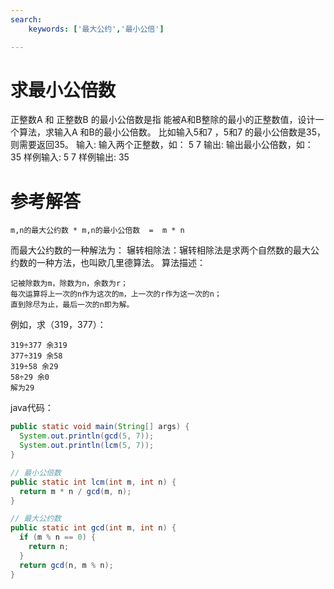 ```yaml
---
search:
    keywords: ['最大公约','最小公倍']

---
```


# 求最小公倍数
正整数A 和 正整数B 的最小公倍数是指 能被A和B整除的最小的正整数值，设计一个算法，求输入A 和B的最小公倍数。
比如输入5和7 ，5和7 的最小公倍数是35，则需要返回35。
输入:	输入两个正整数，如：
5 7
输出:	输出最小公倍数，如：
35
样例输入:	5 7
样例输出:	35

# 参考解答


```
m,n的最大公约数 * m,n的最小公倍数  =  m * n
```

而最大公约数的一种解法为：
辗转相除法：辗转相除法是求两个自然数的最大公约数的一种方法，也叫欧几里德算法。
算法描述：


```
记被除数为m，除数为n，余数为r；
每次运算将上一次的n作为这次的m，上一次的r作为这一次的n；
直到除尽为止，最后一次的n即为解。
```
例如，求（319，377）： 


```
319÷377 余319
377÷319 余58
319÷58 余29
58÷29 余0
解为29
```

java代码：

```java
public static void main(String[] args) {
  System.out.println(gcd(5, 7));
  System.out.println(lcm(5, 7));
}

// 最小公倍数
public static int lcm(int m, int n) {
  return m * n / gcd(m, n);
}

// 最大公约数
public static int gcd(int m, int n) {
  if (m % n == 0) {
    return n;
  }
  return gcd(n, m % n);
}
```


